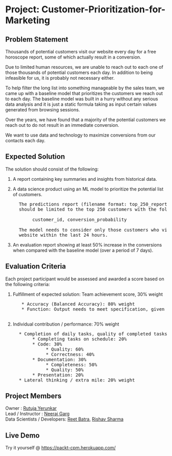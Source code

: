 # Project: Customer-Prioritization-for-Marketing


## Problem Statement

Thousands of potential customers visit our website every day for a free horoscope report, some of which actually result in a conversion.

Due to limited human resources, we are unable to reach out to each one of those thousands of potential customers each day. In addition to being infeasible for us, it is probably not necessary either. 

To help filter the long list into something manageable by the sales team, we came up with a baseline model that prioritizes the customers we reach out to each day. The baseline model was built in a hurry without any serious data analysis and it is just a static formula taking as input certain values generated from browsing sessions.

Over the years, we have found that a majority of the potential customers we reach out to do not result in an immediate conversion. 

We want to use data and technology to maximize conversions from our contacts each day.


## Expected Solution

The solution should consist of the following:

1. A report containing key summaries and insights from historical data.

2. A data science product using an ML model to prioritize the potential list of customers. 
<pre>
     The predictions report (filename format: top_250_report_ddmmyyyy.csv) 
     should be limited to the top 250 customers with the following fields:

          customer_id, conversion_probability 
   
     The model needs to consider only those customers who visited our 
     website within the last 24 hours.
</pre>
3. An evaluation report showing at least 50% increase in the conversions when compared with the baseline model (over a period of 7 days).


## Evaluation Criteria

Each project participant would be assessed and awarded a score based on the following criteria:

1. Fulfillment of expected solution: Team achievement score, 30% weight
<pre>
      * Accuracy (Balanced Accuracy): 80% weight
      * Function: Output needs to meet specification, given an input set: 20% weight

</pre>
2. Individual contribution / performance: 70% weight
<pre>
     * Completion of daily tasks, quality of completed tasks: 80% weight
          * Completing tasks on schedule: 20%
          * Code: 30%
               * Quality: 60%
               * Correctness: 40%
          * Documentation: 30%
               * Completeness: 50%
               * Quality: 50%
          * Presentation: 20%
     * Lateral thinking / extra mile: 20% weight
</pre>

## Project Members
  
Owner                       : <a href="https://github.com/rutuja027">Rutuja Yerunkar</a>  
Lead / Instructor           : <a href="https://github.com/ngkpg">Neeraj Garg</a>  
Data Scientists / Developers: <a href="https://github.com/reetbatra">Reet Batra</a>, <a href="https://github.com/rvs-23">Rishav Sharma</a>

## Live Demo 

Try it yourself @ https://packt-cpm.herokuapp.com/
